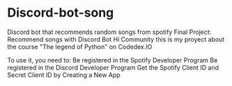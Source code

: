 # Discord-bot-song
Discord bot that recommends random songs from spotify
Final Project: Recommend songs with Discord Bot
Hi Community this is my proyect about the course "The legend of Python" on Codedex.IO

To use it, you need to:
Be registered in the Spotify Developer Program
Be registered in the Discord Developer Program
Get the Spotify Client ID and Secret Client ID by Creating a New App
